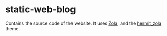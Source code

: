 # static-web-blog

Contains the source code of the website. It uses [Zola](https://www.getzola.org/), and the [hermit_zola](https://github.com/VersBinarii/hermit_zola) theme. 